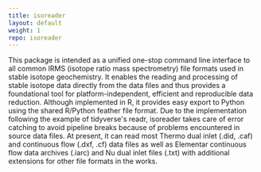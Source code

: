 ```yaml
---
title: isoreader
layout: default
weight: 1
repo: isoreader
---
```


This package is intended as a unified one-stop command line interface to all common IRMS (isotope ratio mass spectrometry) file formats used in stable isotope geochemistry. It enables the reading and processing of stable isotope data directly from the data files and thus provides a foundational tool for platform-independent, efficient and reproducible data reduction. Although implemented in R, it provides easy export to Python using the shared R/Python feather file format. Due to the implementation following the example of tidyverse's readr, isoreader takes care of error catching to avoid pipeline breaks because of problems encountered in source data files. At present, it can read most Thermo dual inlet (.did, .caf) and continuous flow (.dxf, .cf) data files as well as Elementar continuous flow data archives (.iarc) and Nu dual inlet files (.txt) with additional extensions for other file formats in the works.
